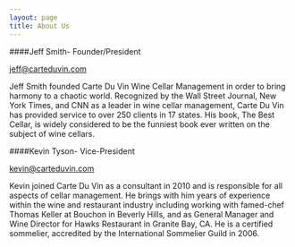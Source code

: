 ```yaml
---
layout: page
title: About Us
---
```


####Jeff Smith- Founder/President

jeff@carteduvin.com

Jeff Smith founded Carte Du Vin Wine Cellar Management in order to bring harmony to a chaotic world. Recognized by the Wall Street Journal, New York Times, and CNN as a leader in wine cellar management, Carte Du Vin has provided service to over 250 clients in 17 states. His book, The Best Cellar, is widely considered to be the funniest book ever written on the subject of wine cellars.

####Kevin Tyson- Vice-President

kevin@carteduvin.com

Kevin joined Carte Du Vin as a consultant in 2010 and is responsible for all aspects of cellar management. He brings with him years of experience within the wine and restaurant industry including working with famed-chef Thomas Keller at Bouchon in Beverly Hills, and as General Manager and Wine Director for Hawks Restaurant in Granite Bay, CA. He is a certified sommelier, accredited by the International Sommelier Guild in 2006.

